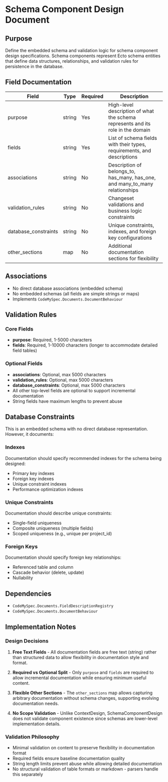 # Schema Component Design Document

## Purpose

Define the embedded schema and validation logic for schema component design specifications. Schema components represent Ecto schema entities that define data structures, relationships, and validation rules for persistence in the database.

## Field Documentation

| Field                | Type   | Required | Description                                                                     |
| -------------------- | ------ | -------- | ------------------------------------------------------------------------------- |
| purpose              | string | Yes      | High-level description of what the schema represents and its role in the domain |
| fields               | string | Yes      | List of schema fields with their types, requirements, and descriptions          |
| associations         | string | No       | Description of belongs_to, has_many, has_one, and many_to_many relationships    |
| validation_rules     | string | No       | Changeset validations and business logic constraints                            |
| database_constraints | string | No       | Unique constraints, indexes, and foreign key configurations                     |
| other_sections       | map    | No       | Additional documentation sections for flexibility                               |

## Associations

- No direct database associations (embedded schema)
- No embedded schemas (all fields are simple strings or maps)
- Implements `CodeMySpec.Documents.DocumentBehaviour`

## Validation Rules

### Core Fields
- **purpose**: Required, 1-5000 characters
- **fields**: Required, 1-10000 characters (longer to accommodate detailed field tables)

### Optional Fields
- **associations**: Optional, max 5000 characters
- **validation_rules**: Optional, max 5000 characters
- **database_constraints**: Optional, max 5000 characters
- All other top-level fields are optional to support incremental documentation
- String fields have maximum lengths to prevent abuse

## Database Constraints

This is an embedded schema with no direct database representation. However, it documents:

### Indexes
Documentation should specify recommended indexes for the schema being designed:
- Primary key indexes
- Foreign key indexes
- Unique constraint indexes
- Performance optimization indexes

### Unique Constraints
Documentation should describe unique constraints:
- Single-field uniqueness
- Composite uniqueness (multiple fields)
- Scoped uniqueness (e.g., unique per project_id)

### Foreign Keys
Documentation should specify foreign key relationships:
- Referenced table and column
- Cascade behavior (delete, update)
- Nullability

## Dependencies

- `CodeMySpec.Documents.FieldDescriptionRegistry`
- `CodeMySpec.Documents.DocumentBehaviour`

## Implementation Notes

### Design Decisions

1. **Free Text Fields** - All documentation fields are free text (string) rather than structured data to allow flexibility in documentation style and format.

2. **Required vs Optional Split** - Only `purpose` and `fields` are required to allow incremental documentation while ensuring minimum useful content.

3. **Flexible Other Sections** - The `other_sections` map allows capturing arbitrary documentation without schema changes, supporting evolving documentation needs.

4. **No Scope Validation** - Unlike ContextDesign, SchemaComponentDesign does not validate component existence since schemas are lower-level implementation details.

### Validation Philosophy

- Minimal validation on content to preserve flexibility in documentation format
- Required fields ensure baseline documentation quality
- String length limits prevent abuse while allowing detailed documentation
- No structural validation of table formats or markdown - parsers handle this separately
